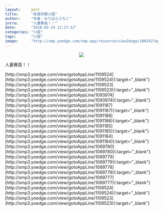 ```yaml
---
layout:     post
title:      "亲爱的樱小姐"
author:     "作者：おりはらさちこ"
intro:      "人妻赛高！！"
date:       "2018-02-14 12:17:12"
categories: "小姐"
tags:       "小姐"
image:      "http://smp.yoedge.com/smp-app/resource/viewImage/1002427appline.png"
---
```

<div style="text-align: center">
<p><img src="http://smp.yoedge.com/smp-app/resource/viewImage/1002427appline.png"/></p>
</div>
<p class="post-meta">
<span>人妻赛高！！</span>
</p>
[http://smp3.yoedge.com/view/gotoAppLine/1109524](http://smp3.yoedge.com/view/gotoAppLine/1109524){:target="_blank"}
[http://smp3.yoedge.com/view/gotoAppLine/1109523](http://smp3.yoedge.com/view/gotoAppLine/1109523){:target="_blank"}
[http://smp3.yoedge.com/view/gotoAppLine/1093974](http://smp3.yoedge.com/view/gotoAppLine/1093974){:target="_blank"}
[http://smp3.yoedge.com/view/gotoAppLine/1091187](http://smp3.yoedge.com/view/gotoAppLine/1091187){:target="_blank"}
[http://smp3.yoedge.com/view/gotoAppLine/1091186](http://smp3.yoedge.com/view/gotoAppLine/1091186){:target="_blank"}
[http://smp3.yoedge.com/view/gotoAppLine/1091185](http://smp3.yoedge.com/view/gotoAppLine/1091185){:target="_blank"}
[http://smp3.yoedge.com/view/gotoAppLine/1091184](http://smp3.yoedge.com/view/gotoAppLine/1091184){:target="_blank"}
[http://smp3.yoedge.com/view/gotoAppLine/1069780](http://smp3.yoedge.com/view/gotoAppLine/1069780){:target="_blank"}
[http://smp3.yoedge.com/view/gotoAppLine/1069779](http://smp3.yoedge.com/view/gotoAppLine/1069779){:target="_blank"}
[http://smp3.yoedge.com/view/gotoAppLine/1069778](http://smp3.yoedge.com/view/gotoAppLine/1069778){:target="_blank"}
[http://smp3.yoedge.com/view/gotoAppLine/1069777](http://smp3.yoedge.com/view/gotoAppLine/1069777){:target="_blank"}
[http://smp3.yoedge.com/view/gotoAppLine/1109524](http://smp3.yoedge.com/view/gotoAppLine/1109524){:target="_blank"}
[http://smp3.yoedge.com/view/gotoAppLine/1109523](http://smp3.yoedge.com/view/gotoAppLine/1109523){:target="_blank"}



